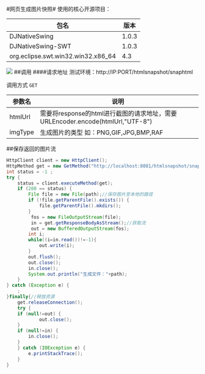 #网页生成图片快照#
使用的核心开源项目：

|包名|版本|
|--|--|
|DJNativeSwing|1.0.3|
|DJNativeSwing-SWT|1.0.3|
|org.eclipse.swt.win32.win32.x86_64|4.3|

![](http://i.imgur.com/c6WnHai.png)
##调用
####请求地址
测试环境：http://IP:PORT/htmlsnapshot/snaphtml

调用方式 `GET`
 
|参数名|说明|
|----|----|
|htmlUrl|需要将response的html进行截图的请求地址，需要URLEncoder.encode(htmlUrl,"UTF-8")|
|imgType|生成图片的类型 如：PNG,GIF,JPG,BMP,RAF|
 
##保存返回的图片流
 
````java
HttpClient client = new HttpClient();
HttpMethod get = new GetMethod("http://localhost:8081/htmlsnapshot/snaphtml?htmlUrl=http%3A%2F%2Fsoa2.yundasys.com%3A8080%2Fydmobile%2Fbpsfinance%2Fzhengzhaosy%2F15346handler57090mbtmp.shtml&imgType=png");
int status = -1 ;
try {
    status = client.executeMethod(get);
    if (200 == status) {
        File file = new File(path);//保存图片至本地的路径
        if (!file.getParentFile().exists()) {
            file.getParentFile().mkdirs();
        }
         fos = new FileOutputStream(file);
         in = get.getResponseBodyAsStream();//获取流
         out = new BufferedOutputStream(fos);
        int i;
        while((i=in.read())!=-1){
            out.write(i);
        }
        out.flush();
        out.close();
        in.close();
        System.out.println("生成文件："+path);
    }
} catch (Exception e) {
    ;
}finally{//释放资源
    get.releaseConnection();
    try {
    if (null!=out) {
            out.close();
    }
    if (null!=in) {
        in.close();
    }
    } catch (IOException e) {
        e.printStackTrace();
    }
}
````
